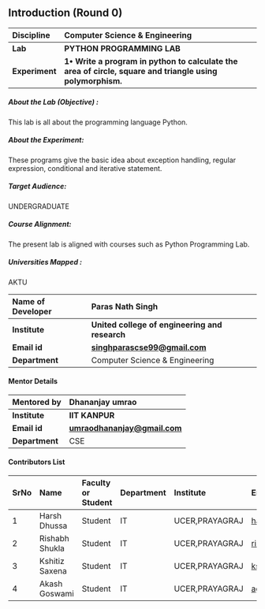## Introduction (Round 0)
<b>Discipline | <b>Computer Science & Engineering
:--|:--|
<b> Lab | <b>PYTHON PROGRAMMING LAB
<b> Experiment|  <b>1•	Write a program in python to calculate the area of circle, square and triangle using polymorphism.
<h5> About the Lab (Objective) :</h5>
This lab is all about the programming language Python.
<h5> About the Experiment:</h5>
These programs give the basic idea about exception handling, regular expression, conditional and iterative statement.
<h5> Target Audience:</h5>
UNDERGRADUATE
<h5> Course Alignment:</h5>
The present lab is aligned with courses such as Python Programming Lab.
<h5> Universities Mapped : </h5>
AKTU


<b>Name of Developer | <b> Paras Nath Singh
:--|:--|
<b> Institute | <b> United college of engineering and research
<b> Email id|     <b> singhparascse99@gmail.com
<b> Department | Computer Science & Engineering


#### Mentor Details

<b>Mentored by | <b>Dhananjay umrao 
:--|:--|
<b> Institute | <b>IIT KANPUR
<b> Email id|     <b> umraodhananjay@gmail.com
<b> Department |CSE

#### Contributors List

SrNo | Name | Faculty or Student | Department| Institute | Email id
:--|:--|:--|:--|:--|:--|
1 | Harsh Dhussa |Student|IT | UCER,PRAYAGRAJ | harshdhussa@gmail.com
2 | Rishabh Shukla |Student|IT | UCER,PRAYAGRAJ | rishabhshukla321@gmail.com
3 | Kshitiz Saxena |Student|IT | UCER,PRAYAGRAJ | kshitizspn2000@gmail.com
4 | Akash Goswami |Student|IT | UCER,PRAYAGRAJ | ag28796@gmail.com 
<br>
